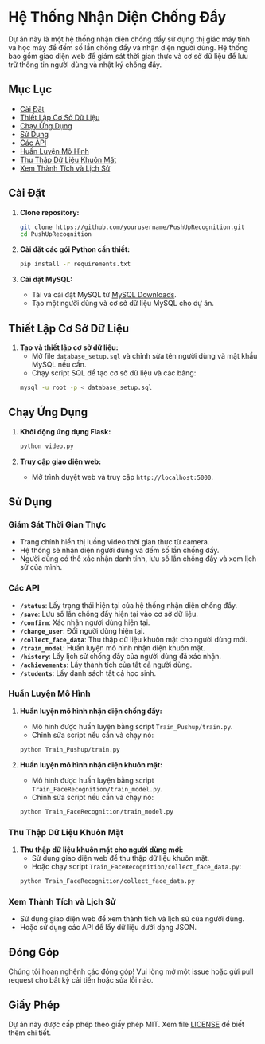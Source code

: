 # Hệ Thống Nhận Diện Chống Đẩy

Dự án này là một hệ thống nhận diện chống đẩy sử dụng thị giác máy tính và học máy để đếm số lần chống đẩy và nhận diện người dùng. Hệ thống bao gồm giao diện web để giám sát thời gian thực và cơ sở dữ liệu để lưu trữ thông tin người dùng và nhật ký chống đẩy.

## Mục Lục
- [Cài Đặt](#cài-đặt)
- [Thiết Lập Cơ Sở Dữ Liệu](#thiết-lập-cơ-sở-dữ-liệu)
- [Chạy Ứng Dụng](#chạy-ứng-dụng)
- [Sử Dụng](#sử-dụng)
- [Các API](#các-api)
- [Huấn Luyện Mô Hình](#huấn-luyện-mô-hình)
- [Thu Thập Dữ Liệu Khuôn Mặt](#thu-thập-dữ-liệu-khuôn-mặt)
- [Xem Thành Tích và Lịch Sử](#xem-thành-tích-và-lịch-sử)

## Cài Đặt

1. **Clone repository:**
    ```sh
    git clone https://github.com/yourusername/PushUpRecognition.git
    cd PushUpRecognition
    ```

2. **Cài đặt các gói Python cần thiết:**
    ```sh
    pip install -r requirements.txt
    ```

3. **Cài đặt MySQL:**
    - Tải và cài đặt MySQL từ [MySQL Downloads](https://dev.mysql.com/downloads/installer/).
    - Tạo một người dùng và cơ sở dữ liệu MySQL cho dự án.

## Thiết Lập Cơ Sở Dữ Liệu

1. **Tạo và thiết lập cơ sở dữ liệu:**
    - Mở file `database_setup.sql` và chỉnh sửa tên người dùng và mật khẩu MySQL nếu cần.
    - Chạy script SQL để tạo cơ sở dữ liệu và các bảng:
    ```sh
    mysql -u root -p < database_setup.sql
    ```

## Chạy Ứng Dụng

1. **Khởi động ứng dụng Flask:**
    ```sh
    python video.py
    ```

2. **Truy cập giao diện web:**
    - Mở trình duyệt web và truy cập `http://localhost:5000`.

## Sử Dụng

### Giám Sát Thời Gian Thực

- Trang chính hiển thị luồng video thời gian thực từ camera.
- Hệ thống sẽ nhận diện người dùng và đếm số lần chống đẩy.
- Người dùng có thể xác nhận danh tính, lưu số lần chống đẩy và xem lịch sử của mình.

### Các API

- **`/status`**: Lấy trạng thái hiện tại của hệ thống nhận diện chống đẩy.
- **`/save`**: Lưu số lần chống đẩy hiện tại vào cơ sở dữ liệu.
- **`/confirm`**: Xác nhận người dùng hiện tại.
- **`/change_user`**: Đổi người dùng hiện tại.
- **`/collect_face_data`**: Thu thập dữ liệu khuôn mặt cho người dùng mới.
- **`/train_model`**: Huấn luyện mô hình nhận diện khuôn mặt.
- **`/history`**: Lấy lịch sử chống đẩy của người dùng đã xác nhận.
- **`/achievements`**: Lấy thành tích của tất cả người dùng.
- **`/students`**: Lấy danh sách tất cả học sinh.

### Huấn Luyện Mô Hình

1. **Huấn luyện mô hình nhận diện chống đẩy:**
    - Mô hình được huấn luyện bằng script `Train_Pushup/train.py`.
    - Chỉnh sửa script nếu cần và chạy nó:
    ```sh
    python Train_Pushup/train.py
    ```

2. **Huấn luyện mô hình nhận diện khuôn mặt:**
    - Mô hình được huấn luyện bằng script `Train_FaceRecognition/train_model.py`.
    - Chỉnh sửa script nếu cần và chạy nó:
    ```sh
    python Train_FaceRecognition/train_model.py
    ```

### Thu Thập Dữ Liệu Khuôn Mặt

1. **Thu thập dữ liệu khuôn mặt cho người dùng mới:**
    - Sử dụng giao diện web để thu thập dữ liệu khuôn mặt.
    - Hoặc chạy script `Train_FaceRecognition/collect_face_data.py`:
    ```sh
    python Train_FaceRecognition/collect_face_data.py
    ```

### Xem Thành Tích và Lịch Sử

- Sử dụng giao diện web để xem thành tích và lịch sử của người dùng.
- Hoặc sử dụng các API để lấy dữ liệu dưới dạng JSON.

## Đóng Góp

Chúng tôi hoan nghênh các đóng góp! Vui lòng mở một issue hoặc gửi pull request cho bất kỳ cải tiến hoặc sửa lỗi nào.

## Giấy Phép

Dự án này được cấp phép theo giấy phép MIT. Xem file [LICENSE](LICENSE) để biết thêm chi tiết.
